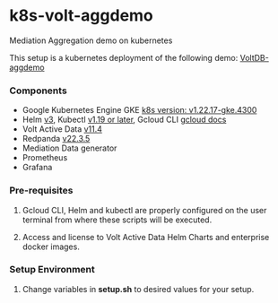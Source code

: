 # k8s-volt-aggdemo
Mediation Aggregation demo on kubernetes

This setup is a kubernetes deployment of the following demo: [VoltDB-aggdemo](https://github.com/kjmadscience/voltdb-aggdemo)

### Components

- Google Kubernetes Engine GKE [k8s version: v1.22.17-gke.4300](https://cloud.google.com/kubernetes-engine)
- Helm [v3](https://helm.sh/docs/intro/install/), Kubectl [v1.19 or later](https://kubernetes.io/docs/reference/kubectl/), Gcloud CLI [gcloud docs](https://cloud.google.com/sdk/docs/install)
- Volt Active Data [v11.4](https://docs.voltactivedata.com/v11docs/)
- Redpanda [v22.3.5](https://docs.redpanda.com/docs/deploy/deployment-option/self-hosted/kubernetes/kubernetes-production-deployment/)
- Mediation Data generator
- Prometheus
- Grafana

### Pre-requisites

1. Gcloud CLI, Helm and kubectl are properly configured on the user terminal from where these scripts will be executed. 

2. Access and license to Volt Active Data Helm Charts and enterprise docker images.


### Setup Environment

1. Change variables in **setup.sh** to desired values for your setup. 
